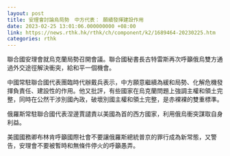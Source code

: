 ```yaml
---
layout: post
title: 安理會討論烏局勢　中方代表： 願續發揮建設作用
date: 2023-02-25 13:01:06.000000000 +08:00
link: https://news.rthk.hk/rthk/ch/component/k2/1689464-20230225.htm
categories: rthk
---
```


聯合國安理會就烏克蘭局勢召開會議。聯合國秘書長古特雷斯再次呼籲俄烏雙方通過外交途徑解決衝突，給和平一個機會。

中國常駐聯合國代表團臨時代辦戴兵表示，中方願意繼續為緩和局勢、化解危機發揮負責任、建設性的作用。他又批評，有些國家在烏克蘭問題上強調主權和領土完整，同時在公然干涉別國內政，破壞別國主權和領土完整，是赤裸裸的雙重標準。

俄羅斯常駐聯合國代表涅邊賈譴責以美國為首的西方國家，利用俄烏衝突謀取自身利益。

美國國務卿布林肯呼籲國際社會不要讓俄羅斯總統普京的罪行成為新常態，又警告，安理會不要被暫時和無條件停火的呼籲愚弄。
